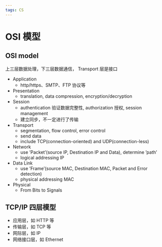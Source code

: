 ```yaml
---
tags: CS
---
```

# OSI 模型

## OSI model

上三层数据处理，下三层数据通信， Transport 层是接口

-   Application
    -   http/https、SMTP、FTP 协议等
-   Presentation
    -   translation, data compression, encryption/decryption
-   Session
    -   authentication 验证数据完整性, authorization 授权, session management
    -   建立同步，不一定进行了传输
-   Transport
    -   segmentation, flow control, error control
    -   send data
    -   include TCP(connection-oriented) and UDP(connection-less)
-   Network
    -   use &rsquo;Packet&rsquo;(source IP, Destination IP and Data), determine &rsquo;path&rsquo;
    -   logical addressing IP
-   Data Link
    -   use &rsquo;Frame&rsquo;(source MAC, Destination MAC, Packet and Error detection)
    -   physical addressing MAC
-   Physical
    -   From Bits to Signals

## TCP/IP 四层模型

-   应用层，如 HTTP 等
-   传输层，如 TCP 等
-   网际层，如 IP
-   网络接口层，如 Ethernet
